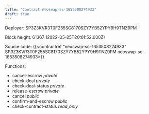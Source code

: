 ```yaml
---
title: "Contract neoswap-sc-1653508274933"
draft: true
---
```

Deployer: SP3Z3KVR3T0F255SC8170SZY7YB52YPY9H9TNZ9PM


 



Block height: 61367 (2022-05-25T20:01:52.000Z)

Source code: {{<contractref "neoswap-sc-1653508274933" SP3Z3KVR3T0F255SC8170SZY7YB52YPY9H9TNZ9PM neoswap-sc-1653508274933>}}

Functions:

* cancel-escrow _private_
* check-deal _private_
* check-deal-status _private_
* release-escrow _private_
* cancel _public_
* confirm-and-escrow _public_
* check-contract-status _read_only_
